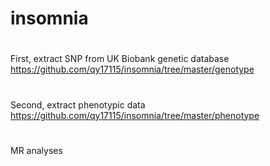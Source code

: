 # insomnia

#
First, extract SNP from UK Biobank genetic database
https://github.com/qy17115/insomnia/tree/master/genotype

#
Second, extract phenotypic data
https://github.com/qy17115/insomnia/tree/master/phenotype

#
MR analyses
